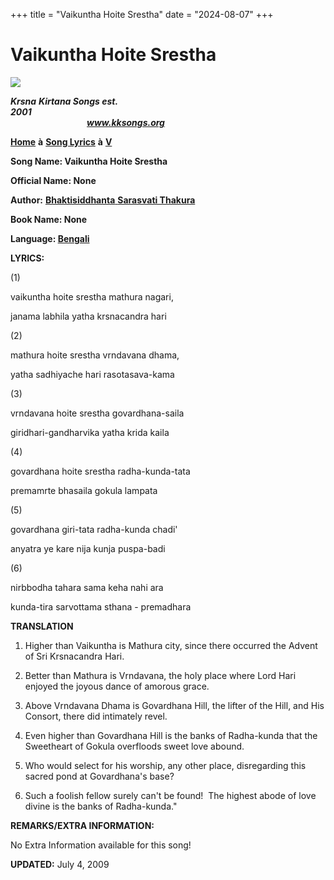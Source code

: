 +++
title = "Vaikuntha Hoite Srestha"
date = "2024-08-07"
+++

# Vaikuntha Hoite Srestha
**[![](http://kksongs.org/image_files/image002.jpg)](http://kksongs.org/)**

**_Krsna_** **_Kirtana Songs est. 2001_**                                                                                                                                                      **_www.kksongs.org_**

**[Home](http://kksongs.org/)** **à** **[Song Lyrics](http://kksongs.org/lyrics.html)** **à** **[V](http://kksongs.org/songs/song_v.html)**

**Song Name: Vaikuntha Hoite Srestha** 

**Official Name: None**

**Author:** [**Bhaktisiddhanta** **Sarasvati Thakura**](http://kksongs.org/authors/list/bhaktisiddhanta.html)

**Book Name: None**

**Language: [Bengali](http://kksongs.org/language/list/bengali.html)**

**LYRICS:**

(1)

vaikuntha hoite srestha mathura nagari,

janama labhila yatha krsnacandra hari 

(2)

mathura hoite srestha vrndavana dhama,

yatha sadhiyache hari rasotasava-kama 

(3)

vrndavana hoite srestha govardhana-saila

giridhari-gandharvika yatha krida kaila 

(4)

govardhana hoite srestha radha-kunda-tata

premamrte bhasaila gokula lampata 

(5)

govardhana giri-tata radha-kunda chadi'

anyatra ye kare nija kunja puspa-badi 

(6)

nirbbodha tahara sama keha nahi ara

kunda-tira sarvottama sthana - premadhara 

**TRANSLATION**

1) Higher than Vaikuntha is Mathura city, since there occurred the Advent of Sri Krsnacandra Hari. 

2) Better than Mathura is Vrndavana, the holy place where Lord Hari enjoyed the joyous dance of amorous grace. 

3) Above Vrndavana Dhama is Govardhana Hill, the lifter of the Hill, and His Consort, there did intimately revel. 

4) Even higher than Govardhana Hill is the banks of Radha-kunda that the Sweetheart of Gokula overfloods sweet love abound. 

5) Who would select for his worship, any other place, disregarding this sacred pond at Govardhana's base? 

6) Such a foolish fellow surely can't be found!  The highest abode of love divine is the banks of Radha-kunda." 

**REMARKS/EXTRA INFORMATION:**

No Extra Information available for this song!

**UPDATED:** July 4, 2009